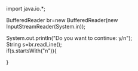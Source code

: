 import java.io.*;

BufferedReader br=new BufferedReader(new InputStreamReader(System.in));

System.out.println("Do you want to continue: y/n");  
String s=br.readLine();  
if(s.startsWith("n")){  

}
